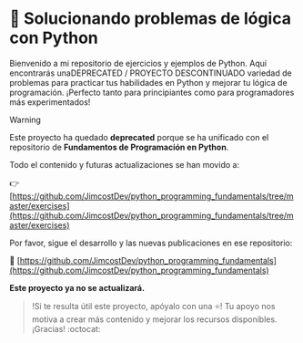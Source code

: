 # 🐍 Solucionando problemas de lógica con Python

Bienvenido a mi repositorio de ejercicios y ejemplos de Python. Aquí encontrarás unaDEPRECATED / PROYECTO DESCONTINUADO variedad de problemas para practicar tus habilidades en Python y mejorar tu lógica de programación. ¡Perfecto tanto para principiantes como para programadores más experimentados!

> [!WARNING]
> Este proyecto ha quedado **deprecated** porque se ha unificado con el repositorio de **Fundamentos de Programación en Python**.

Todo el contenido y futuras actualizaciones se han movido a:

👉 [https://github.com/JimcostDev/python_programming_fundamentals/tree/master/exercises](https://github.com/JimcostDev/python_programming_fundamentals/tree/master/exercises)

Por favor, sigue el desarrollo y las nuevas publicaciones en ese repositorio:

🔗 [https://github.com/JimcostDev/python_programming_fundamentals](https://github.com/JimcostDev/python_programming_fundamentals)

**Este proyecto ya no se actualizará.**

> !Si te resulta útil este proyecto, apóyalo con una ⭐! Tu apoyo nos motiva a crear más contenido y mejorar los recursos disponibles. ¡Gracias! :octocat:





